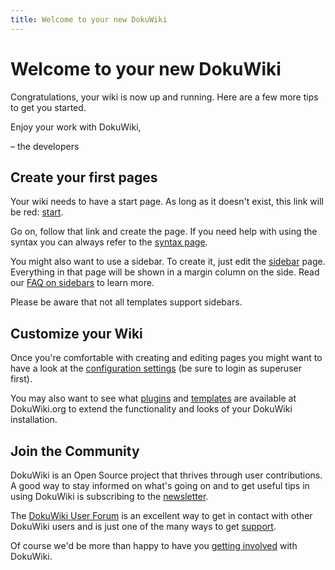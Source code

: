 ```yaml
---
title: Welcome to your new DokuWiki
---
```

<h1 class="sectionedit1" id="welcome_to_your_new_dokuwiki">Welcome to your new DokuWiki</h1>
<div class="level1">

<p>
Congratulations, your wiki is now up and running. Here are a few more tips to get you started.
</p>

<p>
Enjoy your work with DokuWiki,<br />

– the developers
</p>

</div>
<!-- EDIT1 SECTION "Welcome to your new DokuWiki" [1-192] -->
<h2 class="sectionedit2" id="create_your_first_pages">Create your first pages</h2>
<div class="level2">

<p>
Your wiki needs to have a start page. As long as it doesn't exist, this link will be red: <a href="/doku.php/start" class="wikilink2" title="start" rel="nofollow">start</a>.
</p>

<p>
Go on, follow that link and create the page. If you need help with using the syntax you can always refer to the <a href="/wiki/syntax.html" class="wikilink1" title="wiki:syntax">syntax page</a>.
</p>

<p>
You might also want to use a sidebar. To create it, just edit the <a href="/doku.php/sidebar" class="wikilink2" title="sidebar" rel="nofollow">sidebar</a> page. Everything in that page will be shown in a margin column on the side. Read our <a href="http://www.dokuwiki.org/faq%3Asidebar" class="interwiki iw_doku" title="http://www.dokuwiki.org/faq%3Asidebar">FAQ on sidebars</a> to learn more.
</p>

<p>
Please be aware that not all templates support sidebars.
</p>

</div>
<!-- EDIT2 SECTION "Create your first pages" [193-749] -->
<h2 class="sectionedit3" id="customize_your_wiki">Customize your Wiki</h2>
<div class="level2">

<p>
Once you're comfortable with creating and editing pages you might want to have a look at the <a href="http://wiki.jmonkeyengine.org/doku.php?do=admin&amp;page=config" class="interwiki iw_this" title="http://wiki.jmonkeyengine.org/doku.php?do=admin&amp;page=config">configuration settings</a> (be sure to login as superuser first).
</p>

<p>
You may also want to see what <a href="http://www.dokuwiki.org/plugins" class="interwiki iw_doku" title="http://www.dokuwiki.org/plugins">plugins</a> and <a href="http://www.dokuwiki.org/templates" class="interwiki iw_doku" title="http://www.dokuwiki.org/templates">templates</a> are available at DokuWiki.org to extend the functionality and looks of your DokuWiki installation.
</p>

</div>
<!-- EDIT3 SECTION "Customize your Wiki" [750-1165] -->
<h2 class="sectionedit4" id="join_the_community">Join the Community</h2>
<div class="level2">

<p>
DokuWiki is an Open Source project that thrives through user contributions. A good way to stay informed on what's going on and to get useful tips in using DokuWiki is subscribing to the <a href="http://www.dokuwiki.org/newsletter" class="interwiki iw_doku" title="http://www.dokuwiki.org/newsletter">newsletter</a>.
</p>

<p>
The <a href="http://forum.dokuwiki.org" class="urlextern" title="http://forum.dokuwiki.org" rel="nofollow">DokuWiki User Forum</a> is an excellent way to get in contact with other DokuWiki users and is just one of the many ways to get <a href="http://www.dokuwiki.org/faq%3Asupport" class="interwiki iw_doku" title="http://www.dokuwiki.org/faq%3Asupport">support</a>.
</p>

<p>
Of course we'd be more than happy to have you <a href="http://www.dokuwiki.org/teams%3Agetting_involved" class="interwiki iw_doku" title="http://www.dokuwiki.org/teams%3Agetting_involved">getting involved</a> with DokuWiki.
</p>

</div>
<!-- EDIT4 SECTION "Join the Community" [1166-] -->
